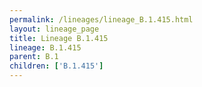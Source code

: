 ```yaml
---
permalink: /lineages/lineage_B.1.415.html
layout: lineage_page
title: Lineage B.1.415
lineage: B.1.415
parent: B.1
children: ['B.1.415']
---
```

